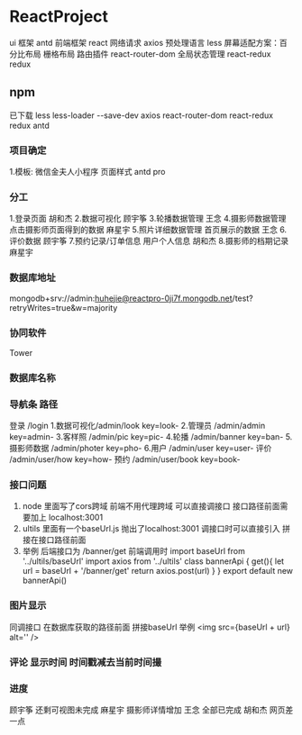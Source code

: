 ﻿# ReactProject

ui 框架 antd
前端框架 react
网络请求 axios
预处理语言 less
屏幕适配方案：百分比布局 栅格布局
路由插件 react-router-dom
全局状态管理 react-redux redux

## npm

已下载
less less-loader --save-dev
axios
react-router-dom
react-redux
redux
antd

### 项目确定

1.模板: 微信金夫人小程序
页面样式 antd pro

### 分工
1.登录页面 胡和杰
2.数据可视化 顾宇筝
3.轮播数据管理 王念
4.摄影师数据管理 点击摄影师页面得到的数据 麻星宇
5.照片详细数据管理 首页展示的数据 王念
6.评价数据  顾宇筝
7.预约记录/订单信息 用户个人信息 胡和杰 
8.摄影师的档期记录 麻星宇

### 数据库地址

mongodb+srv://admin:huhejie@reactpro-0ji7f.mongodb.net/test?retryWrites=true&w=majority

### 协同软件

Tower

### 数据库名称


### 导航条 路径
登录 /login
1.数据可视化/admin/look key=look-
2.管理员 /admin/admin key=admin-
3.客样照 /admin/pic key=pic-
4.轮播 /admin/banner key=ban-
5.摄影师数据 /admin/photer key=pho-
6.用户 /admin/user key=user- 评价 /admin/user/how key=how- 预约 /admin/user/book key=book-

### 接口问题
1. node 里面写了cors跨域 前端不用代理跨域  可以直接调接口 
  接口路径前面需要加上 localhost:3001
2. ultils 里面有一个baseUrl.js 抛出了localhost:3001
  调接口时可以直接引入 拼接在接口路径前面
3. 举例 
  后端接口为 /banner/get
  前端调用时
  import baseUrl from '../ultils/baseUrl'
  import axios from '../ultils'
  class bannerApi {
    get(){
      let url = baseUrl + '/banner/get'
      return axios.post(url)
    }
  }
  export default new bannerApi()

### 图片显示
同调接口 在数据库获取的路径前面 拼接baseUrl
举例
<img src={baseUrl + url} alt='' />

### 评论 显示时间 时间戳减去当前时间撮

### 进度

顾宇筝 还剩可视图未完成
麻星宇 摄影师详情增加
王念 全部已完成
胡和杰 网页差一点